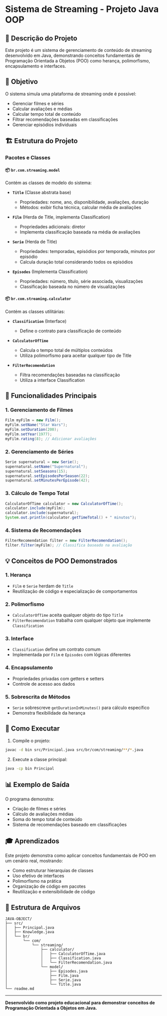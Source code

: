# Sistema de Streaming - Projeto Java OOP

## 📝 Descrição do Projeto

Este projeto é um sistema de gerenciamento de conteúdo de streaming desenvolvido em Java, demonstrando conceitos fundamentais de Programação Orientada a Objetos (POO) como herança, polimorfismo, encapsulamento e interfaces.

## 🎯 Objetivo

O sistema simula uma plataforma de streaming onde é possível:
- Gerenciar filmes e séries
- Calcular avaliações e médias
- Calcular tempo total de conteúdo
- Filtrar recomendações baseadas em classificações
- Gerenciar episódios individuais

## 🏗️ Estrutura do Projeto

### Pacotes e Classes

#### 📦 `br.com.streaming.model`
Contém as classes de modelo do sistema:

- **`Title`** (Classe abstrata base)
  - Propriedades: nome, ano, disponibilidade, avaliações, duração
  - Métodos: exibir ficha técnica, calcular média de avaliações

- **`Film`** (Herda de Title, implementa Classification)
  - Propriedades adicionais: diretor
  - Implementa classificação baseada na média de avaliações

- **`Serie`** (Herda de Title)
  - Propriedades: temporadas, episódios por temporada, minutos por episódio
  - Calcula duração total considerando todos os episódios

- **`Episodes`** (Implementa Classification)
  - Propriedades: número, título, série associada, visualizações
  - Classificação baseada no número de visualizações

#### 📦 `br.com.streaming.calculator`
Contém as classes utilitárias:

- **`Classification`** (Interface)
  - Define o contrato para classificação de conteúdo

- **`CalculatorOfTime`**
  - Calcula o tempo total de múltiplos conteúdos
  - Utiliza polimorfismo para aceitar qualquer tipo de Title

- **`FilterRecomendation`**
  - Filtra recomendações baseadas na classificação
  - Utiliza a interface Classification

## 🔧 Funcionalidades Principais

### 1. Gerenciamento de Filmes
```java
Film myFilm = new Film();
myFilm.setName("Star Wars");
myFilm.setDuration(200);
myFilm.setYear(1977);
myFilm.rating(8); // Adicionar avaliações
```

### 2. Gerenciamento de Séries
```java
Serie supernatural = new Serie();
supernatural.setName("Supernatural");
supernatural.setSeasons(15);
supernatural.setEpisodesPerSeason(22);
supernatural.setMinutesPerEpisode(42);
```

### 3. Cálculo de Tempo Total
```java
CalculatorOfTime calculator = new CalculatorOfTime();
calculator.include(myFilm);
calculator.include(supernatural);
System.out.println(calculator.getTimeTotal() + " minutos");
```

### 4. Sistema de Recomendações
```java
FilterRecomendation filter = new FilterRecomendation();
filter.filter(myFilm); // Classifica baseado na avaliação
```

## 💡 Conceitos de POO Demonstrados

### 1. **Herança**
- `Film` e `Serie` herdam de `Title`
- Reutilização de código e especialização de comportamentos

### 2. **Polimorfismo**
- `CalculatorOfTime` aceita qualquer objeto do tipo `Title`
- `FilterRecomendation` trabalha com qualquer objeto que implemente `Classification`

### 3. **Interface**
- `Classification` define um contrato comum
- Implementada por `Film` e `Episodes` com lógicas diferentes

### 4. **Encapsulamento**
- Propriedades privadas com getters e setters
- Controle de acesso aos dados

### 5. **Sobrescrita de Métodos**
- `Serie` sobrescreve `getDurationInMinutes()` para cálculo específico
- Demonstra flexibilidade da herança

## 🚀 Como Executar

1. Compile o projeto:
```bash
javac -d bin src/Principal.java src/br/com/streaming/**/*.java
```

2. Execute a classe principal:
```bash
java -cp bin Principal
```

## 📊 Exemplo de Saída

O programa demonstra:
- Criação de filmes e séries
- Cálculo de avaliações médias
- Soma do tempo total de conteúdo
- Sistema de recomendações baseado em classificações

## 🎓 Aprendizados

Este projeto demonstra como aplicar conceitos fundamentais de POO em um cenário real, mostrando:
- Como estruturar hierarquias de classes
- Uso efetivo de interfaces
- Polimorfismo na prática
- Organização de código em pacotes
- Reutilização e extensibilidade de código

## 📁 Estrutura de Arquivos

```
JAVA-OBJECT/
├── src/
│   ├── Principal.java
│   ├── Knowledge.java
│   └── br/
│       └── com/
│           └── streaming/
│               ├── calculator/
│               │   ├── CalculatorOfTime.java
│               │   ├── Classification.java
│               │   └── FilterRecomendation.java
│               └── model/
│                   ├── Episodes.java
│                   ├── Film.java
│                   ├── Serie.java
│                   └── Title.java
└── readme.md
```

---

**Desenvolvido como projeto educacional para demonstrar conceitos de Programação Orientada a Objetos em Java.**